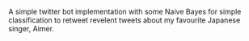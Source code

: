 A simple twitter bot implementation with some Naive Bayes for simple classification to retweet revelent tweets about my favourite Japanese singer, Aimer.
